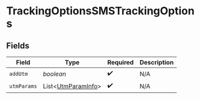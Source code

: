 # TrackingOptionsSMSTrackingOptions


## Fields

| Field                                                          | Type                                                           | Required                                                       | Description                                                    |
| -------------------------------------------------------------- | -------------------------------------------------------------- | -------------------------------------------------------------- | -------------------------------------------------------------- |
| `addUtm`                                                       | *boolean*                                                      | :heavy_check_mark:                                             | N/A                                                            |
| `utmParams`                                                    | List\<[UtmParamInfo](../../models/components/UtmParamInfo.md)> | :heavy_check_mark:                                             | N/A                                                            |